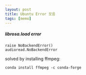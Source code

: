 ```yaml
---
layout: post
title: Ubuntu Error 모음
tags: [memo]
---
```


##### librosa.load error
```
raise NoBackendError() 
audioread.NoBackendError
```
solved by installing ffmpeg:
```
conda install ffmpeg -c conda-forge
```
